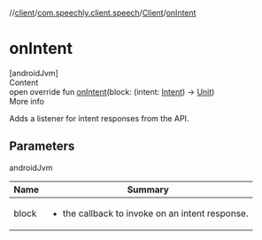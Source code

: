 //[client](../../index.md)/[com.speechly.client.speech](../index.md)/[Client](index.md)/[onIntent](on-intent.md)



# onIntent  
[androidJvm]  
Content  
open override fun [onIntent](on-intent.md)(block: (intent: [Intent](../../com.speechly.client.slu/-intent/index.md)) -> [Unit](https://kotlinlang.org/api/latest/jvm/stdlib/kotlin/-unit/index.html))  
More info  


Adds a listener for intent responses from the API.



## Parameters  
  
androidJvm  
  
|  Name|  Summary| 
|---|---|
| <a name="com.speechly.client.speech/Client/onIntent/#kotlin.Function1[com.speechly.client.slu.Intent,kotlin.Unit]/PointingToDeclaration/"></a>block| <a name="com.speechly.client.speech/Client/onIntent/#kotlin.Function1[com.speechly.client.slu.Intent,kotlin.Unit]/PointingToDeclaration/"></a><ul><li>the callback to invoke on an intent response.</li></ul>
  
  



